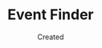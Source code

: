 ---
title: Event Finder
date: Created
layout: page
tags:
  - events
eleventyNavigation:
  key: Events
  parent: main
---